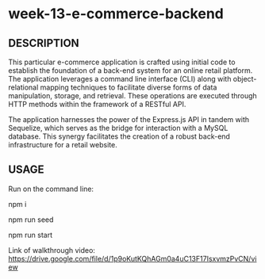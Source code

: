 # week-13-e-commerce-backend

## DESCRIPTION
This particular e-commerce application is crafted using initial code to establish the foundation of a back-end system for an online retail platform. The application leverages a command line interface (CLI) along with object-relational mapping techniques to facilitate diverse forms of data manipulation, storage, and retrieval. These operations are executed through HTTP methods within the framework of a RESTful API.

The application harnesses the power of the Express.js API in tandem with Sequelize, which serves as the bridge for interaction with a MySQL database. This synergy facilitates the creation of a robust back-end infrastructure for a retail website.


## USAGE
Run on the command line:

npm i

npm run seed

npm run start


Link of walkthrough video: https://drive.google.com/file/d/1p9oKutKQhAGm0a4uC13F17IsxvmzPvCN/view 